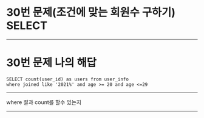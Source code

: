 # 30번 문제(조건에 맞는 회원수 구하기) SELECT



* * *
# 30번 문제 나의 해답
```
SELECT count(user_id) as users from user_info
where joined like '2021%' and age >= 20 and age <=29
```

* * *
where 절과 count를 할수 있는지

* * *
